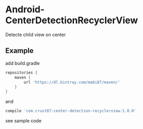 # Android-CenterDetectionRecyclerView
Detecte child view on center

## Example

add build.gradle<br />

``` groovy
repositories {  
    maven {  
        url 'https://dl.bintray.com/mabi87/maven/'
    }  
}  
```

and

``` groovy
compile 'com.crust87:center-detection-recyclerview:1.0.0'
```

see sample code

